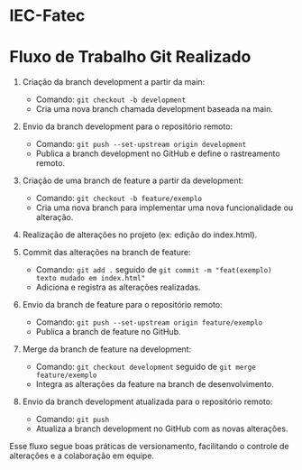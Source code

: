# IEC-Fatec

# Fluxo de Trabalho Git Realizado

1. Criação da branch development a partir da main:
	- Comando: `git checkout -b development`
	- Cria uma nova branch chamada development baseada na main.

2. Envio da branch development para o repositório remoto:
	- Comando: `git push --set-upstream origin development`
	- Publica a branch development no GitHub e define o rastreamento remoto.

3. Criação de uma branch de feature a partir da development:
	- Comando: `git checkout -b feature/exemplo`
	- Cria uma nova branch para implementar uma nova funcionalidade ou alteração.

4. Realização de alterações no projeto (ex: edição do index.html).

5. Commit das alterações na branch de feature:
	- Comando: `git add .` seguido de `git commit -m "feat(exemplo) texto mudado em index.html"`
	- Adiciona e registra as alterações realizadas.

6. Envio da branch de feature para o repositório remoto:
	- Comando: `git push --set-upstream origin feature/exemplo`
	- Publica a branch de feature no GitHub.

7. Merge da branch de feature na development:
	- Comando: `git checkout development` seguido de `git merge feature/exemplo`
	- Integra as alterações da feature na branch de desenvolvimento.

8. Envio da branch development atualizada para o repositório remoto:
	- Comando: `git push`
	- Atualiza a branch development no GitHub com as novas alterações.

Esse fluxo segue boas práticas de versionamento, facilitando o controle de alterações e a colaboração em equipe.